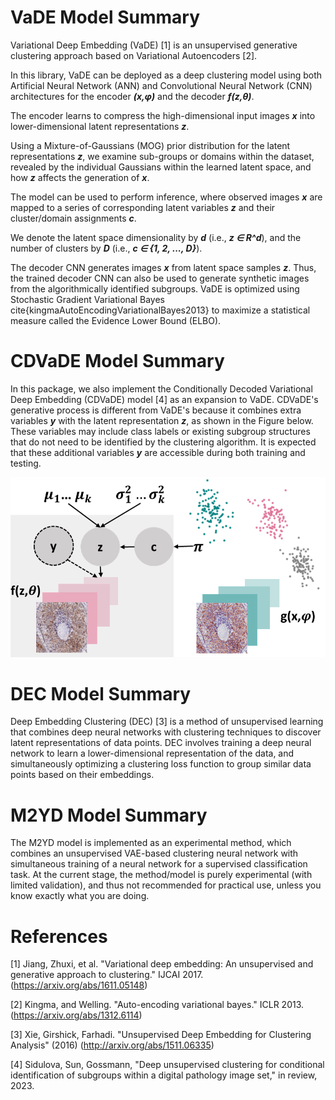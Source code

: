 # VaDE Model Summary

Variational Deep Embedding (VaDE) [1] is an unsupervised generative clustering
approach based on Variational Autoencoders [2]. 

In this library, VaDE can be deployed as a deep clustering model using both Artificial Neural Network (ANN) and 
Convolutional Neural Network (CNN) architectures for the encoder ***(x,φ)*** and the decoder ***f(z,θ)***. 

The encoder learns to compress the high-dimensional input images ***x*** into lower-dimensional latent representations ***z***.

Using a Mixture-of-Gaussians (MOG) prior distribution for the latent representations ***z***, we examine
sub-groups or domains within the dataset, revealed by the individual Gaussians within the learned 
latent space, and how ***z*** affects the generation of ***x***. 

The model can be used to perform inference, where observed images ***x*** are mapped to a series of corresponding 
latent variables ***z*** and their cluster/domain assignments ***c***.

We denote the latent space dimensionality by ***d*** (i.e., ***z ∈ R^d***), and the number of 
clusters by ***D*** (i.e., ***c ∈ {1, 2, ..., D}***).

The decoder CNN generates images ***x*** from latent space samples ***z***.
Thus, the trained decoder CNN can also be used to generate synthetic images from the algorithmically identified subgroups.
VaDE is optimized using Stochastic Gradient Variational Bayes cite{kingmaAutoEncodingVariationalBayes2013} to maximize
a statistical measure called the Evidence Lower Bound (ELBO).


# CDVaDE Model  Summary 

In this package, we also implement the Conditionally Decoded Variational Deep Embedding (CDVaDE) model [4] as an expansion to VaDE.
CDVaDE's generative process is different from VaDE's because it combines extra variables 
***y*** with the latent representation ***z***, as shown in the Figure below.
These variables may include class labels or existing subgroup structures 
that do not need to be identified by the clustering algorithm.
It is expected that these additional variables ***y*** are accessible during both
 training and testing.

![methods.png](methods.png)

# DEC Model Summary 

Deep Embedding Clustering (DEC) [3] is a method of unsupervised learning that combines deep neural networks with clustering 
techniques to discover latent representations of data points.
DEC involves training a deep neural 
network to learn a lower-dimensional representation of the data, and simultaneously optimizing a clustering loss function to group similar 
data points based on their embeddings. 

# M2YD Model Summary

The M2YD model is implemented as an experimental method, which combines an unsupervised VAE-based clustering neural network with simultaneous training of a neural network for a supervised classification task.
At the current stage, the method/model is purely experimental (with limited validation), and thus not recommended for practical use, unless you know exactly what you are doing.

# References

[1] Jiang, Zhuxi, et al. "Variational deep embedding: An unsupervised and generative approach to clustering." IJCAI 2017. (<https://arxiv.org/abs/1611.05148>)

[2] Kingma, and Welling. "Auto-encoding variational bayes." ICLR 2013. (<https://arxiv.org/abs/1312.6114>) 

[3] Xie, Girshick, Farhadi. "Unsupervised Deep Embedding for Clustering Analysis" (2016) (<http://arxiv.org/abs/1511.06335>)

[4] Sidulova, Sun, Gossmann, "Deep unsupervised clustering for conditional identification of subgroups within a digital pathology image set," in review, 2023.
